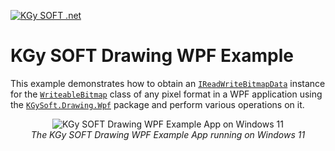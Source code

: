 ﻿[![KGy SOFT .net](https://user-images.githubusercontent.com/27336165/124292367-c93f3d00-db55-11eb-8003-6d943ee7d7fa.png)](https://kgysoft.net)

# KGy SOFT Drawing WPF Example

This example demonstrates how to obtain an [`IReadWriteBitmapData`](https://docs.kgysoft.net/drawing/html/T_KGySoft_Drawing_Imaging_IReadWriteBitmapData.htm) instance for the [`WriteableBitmap`](https://learn.microsoft.com/en-us/dotnet/api/system.windows.media.imaging.writeablebitmap) class of any pixel format in a WPF application using the [`KGySoft.Drawing.Wpf`](https://www.nuget.org/packages/KGySoft.Drawing.Wpf) package and perform various operations on it.

<p align="center">
  <img alt="KGy SOFT Drawing WPF Example App on Windows 11" src="https://github.com/user-attachments/assets/ad55a5b9-1707-46db-bf7d-2483a604d775"/>
  <br/><em>The KGy SOFT Drawing WPF Example App running on Windows 11</em>
</p>

